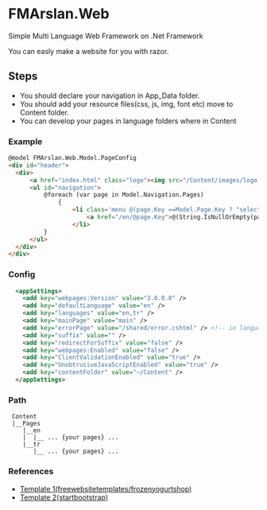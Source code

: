 # FMArslan.Web
Simple Multi Language Web Framework on .Net Framework

You can easly make a website for you with razor. 

## Steps
  * You should declare your navigation in App_Data folder.
  * You should add your resource files(css, js, img, font etc) move to Content folder.
  * You can develop your pages in language folders where in Content
  
  ### Example
  
  ``` HTML
@model FMArslan.Web.Model.PageConfig
<div id="header">
    <div>
        <a href="index.html" class="logo"><img src="/Content/images/logo.png" alt=""></a>
        <ul id="navigation">
            @foreach (var page in Model.Navigation.Pages)
                {
                    <li class='menu @(page.Key ==Model.Page.Key ? "selected":"" )'>
                        <a href="/en/@page.Key">@(String.IsNullOrEmpty(page["enTitle"])==false? page["enTitle"] : (String.IsNullOrEmpty(page.Title) == false ? page.Title : page.Key))</a>
                    </li>
            }
        </ul>
    </div>
</div>
  ```
### Config

``` XML
  <appSettings>
    <add key="webpages:Version" value="3.0.0.0" />
    <add key="defaultLanguage" value="en" />
    <add key="languages" value="en,tr" />
    <add key="mainPage" value="main" />
    <add key="errorPage" value="/shared/error.cshtml" /> <!-- in language folder -->
    <add key="suffix" value="" />
    <add key="redirectForSuffix" value="false" />
    <add key="webpages:Enabled" value="false" />
    <add key="ClientValidationEnabled" value="true" />
    <add key="UnobtrusiveJavaScriptEnabled" value="true" />
    <add key="contentFolder" value="~/Content" />
  </appSettings>
```

### Path
``` PATH
 Content
 |__Pages
    |__en
    |  |__ ... {your pages} ...
    |__tr
       |__ ... {your pages} ...
 ```

### References

* <a href="https://freewebsitetemplates.com/preview/frozenyogurtshop/index.html" target="_blank">Template 1(freewebsitetemplates/frozenyogurtshop)</a>
* <a href="https://startbootstrap.com/themes/creative/" target="_blank">Template 2(startbootstrap)</a>
